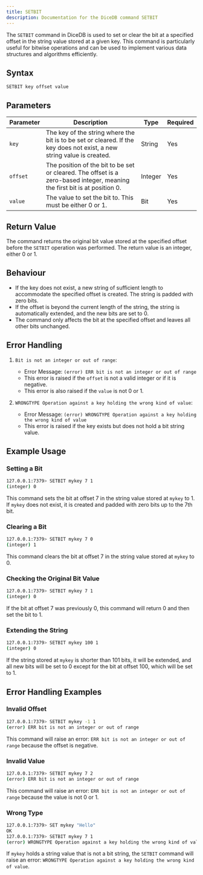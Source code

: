 ```yaml
---
title: SETBIT
description: Documentation for the DiceDB command SETBIT
---
```


The `SETBIT` command in DiceDB is used to set or clear the bit at a specified offset in the string value stored at a given key. This command is particularly useful for bitwise operations and can be used to implement various data structures and algorithms efficiently.

## Syntax

```
SETBIT key offset value
```

## Parameters
| Parameter | Description                                                                                                              | Type    | Required |
|-----------|--------------------------------------------------------------------------------------------------------------------------|---------|----------|
| `key`     | The key of the string where the bit is to be set or cleared. If the key does not exist, a new string value is created.   | String  | Yes      |
| `offset`  | The position of the bit to be set or cleared. The offset is a zero-based integer, meaning the first bit is at position 0.| Integer | Yes      |
| `value`   | The value to set the bit to. This must be either 0 or 1.                                                                 | Bit     | Yes      |

## Return Value

The command returns the original bit value stored at the specified offset before the `SETBIT` operation was performed. The return value is an integer, either 0 or 1.

## Behaviour

- If the key does not exist, a new string of sufficient length to accommodate the specified offset is created. The string is padded with zero bits.
- If the offset is beyond the current length of the string, the string is automatically extended, and the new bits are set to 0.
- The command only affects the bit at the specified offset and leaves all other bits unchanged.

## Error Handling
1. `Bit is not an integer or out of range`:
    - Error Message: `(error) ERR bit is not an integer or out of range`
    - This error is raised if the `offset` is not a valid integer or if it is negative.
    - This error is also raised if the `value` is not 0 or 1.

2. `WRONGTYPE Operation against a key holding the wrong kind of value`:
   - Error Message: `(error) WRONGTYPE Operation against a key holding the wrong kind of value`
    - This error is raised if the key exists but does not hold a bit string value.

## Example Usage

### Setting a Bit

```Bash
127.0.0.1:7379> SETBIT mykey 7 1
(integer) 0
```

This command sets the bit at offset 7 in the string value stored at `mykey` to 1. If `mykey` does not exist, it is created and padded with zero bits up to the 7th bit.

### Clearing a Bit

```Bash
127.0.0.1:7379> SETBIT mykey 7 0
(integer) 1
```

This command clears the bit at offset 7 in the string value stored at `mykey` to 0.

### Checking the Original Bit Value

```Bash
127.0.0.1:7379> SETBIT mykey 7 1
(integer) 0
```

If the bit at offset 7 was previously 0, this command will return 0 and then set the bit to 1.

### Extending the String

```Bash
127.0.0.1:7379> SETBIT mykey 100 1
(integer) 0
```

If the string stored at `mykey` is shorter than 101 bits, it will be extended, and all new bits will be set to 0 except for the bit at offset 100, which will be set to 1.

## Error Handling Examples

### Invalid Offset

```Bash
127.0.0.1:7379> SETBIT mykey -1 1
(error) ERR bit is not an integer or out of range
```

This command will raise an error: `ERR bit is not an integer or out of range` because the offset is negative.

### Invalid Value

```Bash
127.0.0.1:7379> SETBIT mykey 7 2
(error) ERR bit is not an integer or out of range
```

This command will raise an error: `ERR bit is not an integer or out of range` because the value is not 0 or 1.

### Wrong Type

```Bash
127.0.0.1:7379> SET mykey "Hello"
OK
127.0.0.1:7379> SETBIT mykey 7 1
(error) WRONGTYPE Operation against a key holding the wrong kind of value
```

If `mykey` holds a string value that is not a bit string, the `SETBIT` command will raise an error: `WRONGTYPE Operation against a key holding the wrong kind of value`.

